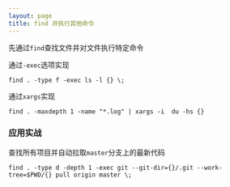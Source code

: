 ```yaml
---
layout: page
title: find 并执行其他命令
---
```


先通过`find`查找文件并对文件执行特定命令

通过`-exec`选项实现

```shell
find . -type f -exec ls -l {} \;
```

通过`xargs`实现
```shell
find . -maxdepth 1 -name "*.log" | xargs -i  du -hs {}
```

### 应用实战

查找所有项目并自动拉取`master`分支上的最新代码

```shell
find . -type d -depth 1 -exec git --git-dir={}/.git --work-tree=$PWD/{} pull origin master \;
```
